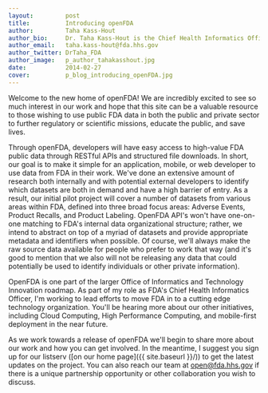 ```yaml
---
layout:         post
title:          Introducing openFDA
author:         Taha Kass-Hout
author_bio:     Dr. Taha Kass-Hout is the Chief Health Informatics Officer and Chief Technology Officer (acting) of FDA.
author_email:   taha.kass-hout@fda.hhs.gov
author_twitter: DrTaha_FDA
author_image:   p_author_tahakasshout.jpg
date:           2014-02-27
cover:          p_blog_introducing_openFDA.jpg
---
```


Welcome to the new home of openFDA! We are incredibly excited to see so much interest in our work and hope that this site can be a valuable resource to those wishing to use public FDA data in both the public and private sector to further regulatory or scientific missions, educate the public, and save lives.

Through openFDA, developers will have easy access to high-value FDA public data through RESTful APIs and structured file downloads. In short, our goal is to make it simple for an application, mobile, or web developer to use data from FDA in their work. We've done an extensive amount of research both internally and with potential external developers to identify which datasets are both in demand and have a high barrier of entry. As a result, our initial pilot project will cover a number of datasets from various areas within FDA, defined into three broad focus areas: Adverse Events, Product Recalls, and Product Labeling. OpenFDA API's won't have one-on-one matching to FDA's internal data organizational structure; rather, we intend to abstract on top of a myriad of datasets and provide appropriate metadata and identifiers when possible. Of course, we'll always make the raw source data available for people who prefer to work that way (and it's good to mention that we also will not be releasing any data that could potentially be used to identify individuals or other private information).

OpenFDA is one part of the larger Office of Informatics and Technology Innovation roadmap. As part of my role as FDA's Chief Health Informatics Officer, I'm working to lead efforts to move FDA in to a cutting edge technology organization. You'll be hearing more about our other initiatives, including Cloud Computing, High Performance Computing, and mobile-first deployment in the near future.

As we work towards a release of openFDA we'll begin to share more about our work and how you can get involved. In the meantime, I suggest you sign up for our listserv ([on our home page]({{ site.baseurl }}/)) to get the latest updates on the project. You can also reach our team at [open@fda.hhs.gov](mailto:open@fda.hhs.gov) if there is a unique partnership opportunity or other collaboration you wish to discuss.